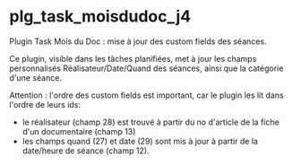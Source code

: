 # plg_task_moisdudoc_j4
 
Plugin Task Mois du Doc : mise à jour des custom fields des séances.

Ce plugin, visible dans les tâches planifiées, met à jour les champs personnalisés Réalisateur/Date/Quand des séances, ainsi que la catégorie d'une séance.

Attention : l'ordre des custom fields est important, car le plugin les lit dans l'ordre de leurs ids: 
- le réalisateur (champ 28) est trouvé à partir du no d'article de la fiche d'un documentaire (champ 13)
- les champs quand (27) et date (29) sont mis à jour à partir de la date/heure de séance (champ 12). 